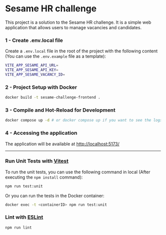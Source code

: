 # Sesame HR challenge

This project is a solution to the Sesame HR challenge. It is a simple web application that allows users to manage vacancies and candidates.

### 1 - Create .env.local file

Create a `.env.local` file in the root of the project with the following content (You can use the `.env.example` file as a template):

```sh
VITE_APP_SESAME_API_URL=
VITE_APP_SESAME_API_KEY=
VITE_APP_SESAME_VACANCY_ID=
```

### 2 - Project Setup with Docker

```sh
docker build -t sesame-challenge-frontend .
```

### 3 - Compile and Hot-Reload for Development

```sh
docker compose up -d # or docker compose up if you want to see the logs
```

### 4 - Accessing the application

The application will be available at [http://localhost:5173/](http://localhost:5173/)

---

### Run Unit Tests with [Vitest](https://vitest.dev/)

To run the unit tests, you can use the following command in local (After executing the `npm install` command):

```sh
npm run test:unit
```

Or you can run the tests in the Docker container:

```sh
docker exec -t <containerID> npm run test:unit
```

### Lint with [ESLint](https://eslint.org/)

```sh
npm run lint
```
